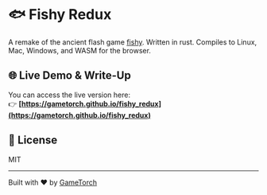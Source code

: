 # 🐟 Fishy Redux

A remake of the ancient flash game [fishy](https://www.crazygames.com/game/fishy). Written in rust. Compiles to Linux, Mac, Windows, and WASM for the browser.

## 🌐 Live Demo & Write-Up

You can access the live version here:  
👉 **[https://gametorch.github.io/fishy_redux](https://gametorch.github.io/fishy_redux)**

## 📜 License

MIT

---

Built with ❤️  by [GameTorch](https://gametorch.app/?source=github_fishy)
